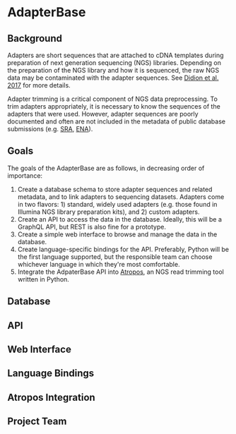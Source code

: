 # AdapterBase

## Background

Adapters are short sequences that are attached to cDNA templates during preparation of next generation sequencing (NGS) libraries. Depending on the preparation of the NGS library and how it is sequenced, the raw NGS data may be contaminated with the adapter sequences. See [Didion et al. 2017](https://peerj.com/preprints/2452/) for more details.

Adapter trimming is a critical component of NGS data preprocessing. To trim adapters appropriately, it is necessary to know the sequences of the adapters that were used. However, adapter sequences are poorly documented and often are not included in the metadata of public database submissions (e.g. [SRA](https://www.ncbi.nlm.nih.gov/sra), [ENA](http://www.ebi.ac.uk/ena)).

## Goals

The goals of the AdapterBase are as follows, in decreasing order of importance:

1. Create a database schema to store adapter sequences and related metadata, and to link adapters to sequencing datasets. Adapters come in two flavors: 1) standard, widely used adapters (e.g. those found in Illumina NGS library preparation kits), and 2) custom adapters.
2. Create an API to access the data in the database. Ideally, this will be a GraphQL API, but REST is also fine for a prototype.
3. Create a simple web interface to browse and manage the data in the database.
4. Create language-specific bindings for the API. Preferably, Python will be the first language supported, but the responsible team can choose whichever language in which they're most comfortable.
5. Integrate the AdpaterBase API into [Atropos](https://github.com/jdidion/atropos), an NGS read trimming tool written in Python.

## Database

## API

## Web Interface

## Language Bindings

## Atropos Integration

## Project Team

